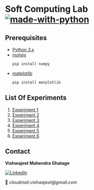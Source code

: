 # Soft Computing Lab <br /> [![made-with-python](https://img.shields.io/badge/Made%20with-Python-1f425f.svg)](https://www.python.org/)

## Prerequisites
- [Python 3.x](https://www.python.org/)
- [numpy](https://pypi.org/project/numpy/)
    ```sh
    pip install numpy
    ```
- [matplotlib](https://pypi.org/project/matplotlib/)
    ```sh
    pip install matplotlib
    ```

## List Of Experiments
1. [Experiment 1](https://github.com/cloud-VG/Soft-Computing-Lab/blob/master/Simple_XOR.py)
2. [Experiment 2](https://github.com/cloud-VG/Soft-Computing-Lab/blob/master/McP_AND.py)
3. [Experiment 3](https://github.com/cloud-VG/Soft-Computing-Lab/blob/master/McP_XOR.py)
4. [Experiment 4](https://github.com/cloud-VG/Soft-Computing-Lab/blob/master/Perceptron.py)
5. [Experiment 5](https://github.com/cloud-VG/Soft-Computing-Lab/blob/master/Adaline_ANDNOT.py)
6. [Experiment 6](https://github.com/cloud-VG/Soft-Computing-Lab/blob/master/Madline_XOR.py)

## Contact
**Vishwajeet Mahendra Ghatage**

[![LinkedIn](https://img.shields.io/badge/-LinkedIn-black.svg?style=flat-square&logo=linkedin&colorB=555)](https://www.linkedin.com/in/vishwajeet-ghatage-75153213a/)

:e-mail: _cloudmail.vishwajeet@gmail.com_	   
